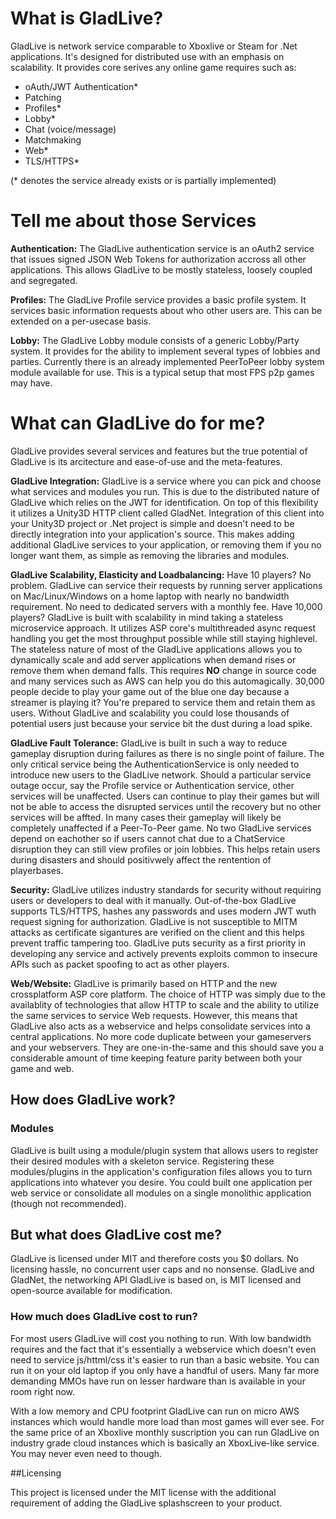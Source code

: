 # What is GladLive?

GladLive is network service comparable to Xboxlive or Steam for .Net applications. It's designed for distributed use with an emphasis on scalability. It provides core serives any online game requires such as:
  - oAuth/JWT Authentication*
  - Patching
  - Profiles*
  - Lobby*
  - Chat (voice/message)
  - Matchmaking
  - Web*
  - TLS/HTTPS*

(* denotes the service already exists or is partially implemented)

# Tell me about those Services

**Authentication:** The GladLive authentication service is an oAuth2 service that issues signed JSON Web Tokens for authorization accross all other applications. This allows GladLive to be mostly stateless, loosely coupled and segregated.

**Profiles:** The GladLive Profile service provides a basic profile system. It services basic information requests about who other users are. This can be extended on a per-usecase basis.

**Lobby:** The GladLive Lobby module consists of a generic Lobby/Party system. It provides for the ability to implement several types of lobbies and parties. Currently there is an already implemented PeerToPeer lobby system module available for use. This is a typical setup that most FPS p2p games may have.

# What can GladLive do for me?

GladLive provides several services and features but the true potential of GladLive is its arcitecture and ease-of-use and the meta-features.

**GladLive Integration:** GladLive is a service where you can pick and choose what services and modules you run. This is due to the distributed nature of GladLive which relies on the JWT for identification. On top of this flexibility it utilizes a Unity3D HTTP client called GladNet. Integration of this client into your Unity3D project or .Net project is simple and doesn't need to be directly integration into your application's source. This makes adding additional GladLive services to your application, or removing them if you no longer want them, as simple as removing the libraries and modules.

**GladLive Scalability, Elasticity and Loadbalancing:** Have 10 players? No problem. GladLive can service their requests by running server applications on Mac/Linux/Windows on a home laptop with nearly no bandwidth requirement. No need to dedicated servers with a monthly fee. Have 10,000 players? GladLive is built with scalability in mind taking a stateless microservice approach. It utilizes ASP core's multithreaded async request handling you get the most throughput possible while still staying highlevel. The stateless nature of most of the GladLive applications allows you to dynamically scale and add server applications when demand rises or remove them when demand falls. This requires **NO** change in source code and many services such as AWS can help you do this automagically. 30,000 people decide to play your game out of the blue one day because a streamer is playing it? You're prepared to service them and retain them as users. Without GladLive and scalability you could lose thousands of potential users just because your service bit the dust during a load spike.

**GladLive Fault Tolerance:** GladLive is built in such a way to reduce gameplay disruption during failures as there is no single point of failure. The only critical service being the AuthenticationService is only needed to introduce new users to the GladLive network. Should a particular service outage occur, say the Profile service or Authentication service, other services will be unaffected. Users can continue to play their games but will not be able to access the disrupted services until the recovery but no other services will be affted. In many cases their gameplay will likely be completely unaffected if a Peer-To-Peer game. No two GladLive services depend on eachother so if users cannot chat due to a ChatService disruption they can still view profiles or join lobbies. This helps retain users during disasters and should positivwely affect the rentention of playerbases.

**Security:** GladLive utilizes industry standards for security without requiring users or developers to deal with it manually. Out-of-the-box GladLive supports TLS/HTTPS, hashes any passwords and uses modern JWT wuth request signing for authorization. GladLive is not susceptible to MITM attacks as certificate sigantures are verified on the client and this helps prevent traffic tampering too. GladLive puts security as a first priority in developing any service and actively prevents exploits common to insecure APIs such as packet spoofing to act as other players.

**Web/Website:** GladLive is primarily based on HTTP and the new crossplatform ASP core platform. The choice of HTTP was simply due to the availablity of technologies that allow HTTP to scale and the ability to utilize the same services to service Web requests. However, this means that GladLive also acts as a webservice and helps consolidate services into a central applications. No more code duplicate between your gameservers and your webservers. They are one-in-the-same and this should save you a considerable amount of time keeping feature parity between both your game and web.

## How does GladLive work?

### Modules

GladLive is built using a module/plugin system that allows users to register their desired modules with a skeleton service. Registering these modules/plugins in the application's configuration files allows you to turn applications into whatever you desire. You could built one application per web service or consolidate all modules on a single monolithic application (though not recommended).

## But what does GladLive cost me?

GladLive is licensed under MIT and therefore costs you $0 dollars. No licensing hassle, no concurrent user caps and no nonsense. GladLive and GladNet, the networking API GladLive is based on, is MIT licensed and open-source available for modification.

### How much does GladLive cost to run?

For most users GladLive will cost you nothing to run. With low bandwidth requires and the fact that it's essentially a webservice which doesn't even need to service js/httml/css it's easier to run than a basic website. You can run it on your old laptop if you only have a handful of users. Many far more demanding MMOs have run on lesser hardware than is available in your room right now.

With a low memory and CPU footprint GladLive can run on micro AWS instances which would handle more load than most games will ever see. For the same price of an Xboxlive monthly suscription you can run GladLive on industry grade cloud instances which is basically an XboxLive-like service. You may never even need to though.

##Licensing

This project is licensed under the MIT license with the additional requirement of adding the GladLive splashscreen to your product.
